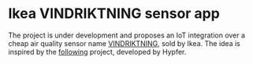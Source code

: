 # Ikea VINDRIKTNING sensor app

The project is under development and proposes an IoT integration over a cheap air quality sensor name [VINDRIKTNING](https://www.ikea.com/it/it/p/vindriktning-sensore-della-qualita-dellaria-80515910/), sold by Ikea. The idea is inspired by the [following](https://github.com/Hypfer/esp8266-vindriktning-particle-sensor) project, developed by Hypfer.


